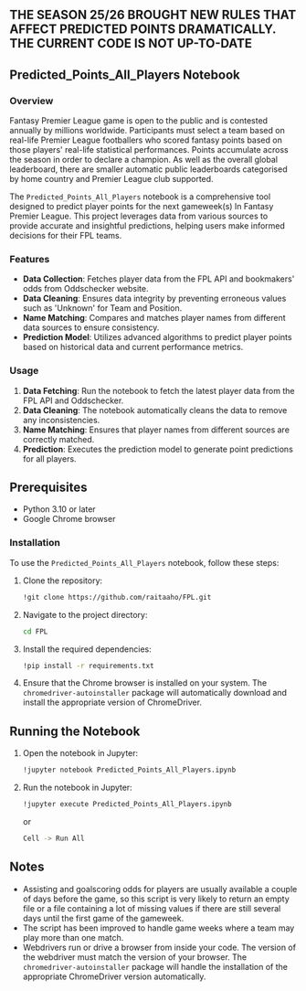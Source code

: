 
  ## THE SEASON 25/26 BROUGHT NEW RULES THAT AFFECT PREDICTED POINTS DRAMATICALLY. THE CURRENT CODE IS **NOT** UP-TO-DATE 
  
  ## Predicted_Points_All_Players Notebook

  ### Overview

  Fantasy Premier League game is open to the public and is contested annually by millions worldwide. Participants must select a team based on real-life Premier League footballers who scored fantasy points based on those players' real-life statistical performances. Points accumulate across the season in order to declare a champion. As well as the overall global leaderboard, there are smaller automatic public leaderboards categorised by home country and Premier League club supported.

  The `Predicted_Points_All_Players` notebook is a comprehensive tool designed to predict player points for the next gameweek(s) In Fantasy Premier League. This project leverages data from various sources to provide accurate and insightful predictions, helping users make informed decisions for their FPL teams.

  ### Features

  - **Data Collection**: Fetches player data from the FPL API and bookmakers' odds from Oddschecker website.
  - **Data Cleaning**: Ensures data integrity by preventing erroneous values such as 'Unknown' for Team and Position.
  - **Name Matching**: Compares and matches player names from different data sources to ensure consistency.
  - **Prediction Model**: Utilizes advanced algorithms to predict player points based on historical data and current performance metrics.

  ### Usage

  1. **Data Fetching**: Run the notebook to fetch the latest player data from the FPL API and Oddschecker.
  2. **Data Cleaning**: The notebook automatically cleans the data to remove any inconsistencies.
  3. **Name Matching**: Ensures that player names from different sources are correctly matched.
  4. **Prediction**: Executes the prediction model to generate point predictions for all players.

  ## Prerequisites

  - Python 3.10 or later
  - Google Chrome browser

  ### Installation

  To use the `Predicted_Points_All_Players` notebook, follow these steps:

  1. Clone the repository:
     ```bash
     !git clone https://github.com/raitaaho/FPL.git
     ```
  2. Navigate to the project directory:
     ```bash
     cd FPL
     ```
  3. Install the required dependencies:
     ```bash
     !pip install -r requirements.txt
     ```
  4. Ensure that the Chrome browser is installed on your system. The `chromedriver-autoinstaller` package will automatically download and install the appropriate   version of ChromeDriver.

  ## Running the Notebook

  1. Open the notebook in Jupyter:
     ```bash
     !jupyter notebook Predicted_Points_All_Players.ipynb
     ```
  2. Run the notebook in Jupyter:
     ```bash
     !jupyter execute Predicted_Points_All_Players.ipynb
     ```
     or
     ```bash
     Cell -> Run All
     ```

  ## Notes

- Assisting and goalscoring odds for players are usually available a couple of days before the game, so this script is very likely to return an empty file or a file containing a lot of missing values if there are still several days until the first game of the gameweek.
- The script has been improved to handle game weeks where a team may play more than one match.
- Webdrivers run or drive a browser from inside your code. The version of the webdriver must match the version of your browser. The `chromedriver-autoinstaller` package will handle the installation of the appropriate ChromeDriver version automatically.
